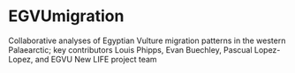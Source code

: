 # EGVUmigration
Collaborative analyses of Egyptian Vulture migration patterns in the western Palaearctic; key contributors Louis Phipps, Evan Buechley, Pascual Lopez-Lopez, and EGVU New LIFE project team
